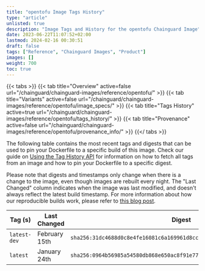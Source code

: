 ```yaml
---
title: "opentofu Image Tags History"
type: "article"
unlisted: true
description: "Image Tags and History for the opentofu Chainguard Image"
date: 2023-06-22T11:07:52+02:00
lastmod: 2024-02-16 00:30:51
draft: false
tags: ["Reference", "Chainguard Images", "Product"]
images: []
weight: 700
toc: true
---
```


{{< tabs >}}
{{< tab title="Overview" active=false url="/chainguard/chainguard-images/reference/opentofu/" >}}
{{< tab title="Variants" active=false url="/chainguard/chainguard-images/reference/opentofu/image_specs/" >}}
{{< tab title="Tags History" active=true url="/chainguard/chainguard-images/reference/opentofu/tags_history/" >}}
{{< tab title="Provenance" active=false url="/chainguard/chainguard-images/reference/opentofu/provenance_info/" >}}
{{</ tabs >}}

The following table contains the most recent tags and digests that can be used to pin your Dockerfile to a specific build of this image. Check our guide on [Using the Tag History API](/chainguard/chainguard-images/using-the-tag-history-api/) for information on how to fetch all tags from an image and how to pin your Dockerfile to a specific digest.

Please note that digests and timestamps only change when there is a change to the image, even though images are rebuilt every night. The "Last Changed" column indicates when the image was last modified, and doesn't always reflect the latest build timestamp. For more information about how our reproducible builds work, please refer to [this blog post](https://www.chainguard.dev/unchained/reproducing-chainguards-reproducible-image-builds).

| Tag (s)       | Last Changed  | Digest                                                                    |
|---------------|---------------|---------------------------------------------------------------------------|
|  `latest-dev` | February 15th | `sha256:31dc4688d0c8e4fe16081c6a169961d8cc22437590403e767601b0c65eafdb18` |
|  `latest`     | January 24th  | `sha256:0964b56985a54580db868e650ac8f91e77558e6437d345523f56be08f8a9dac8` |

